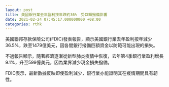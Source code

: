 ```yaml
---
layout: post
title: 美國銀行業去年盈利按年跌約36%　受巨額撥備影響
date: 2021-02-24 07:45:17.000000000 +08:00
categories: rthk
---
```


美國聯邦存款保險公司(FDIC)發表報告，顯示美國銀行業去年盈利按年減少36.5%，跌至1479億美元，因各間銀行撥備巨額資金以防範可能出現的損失。

不過報告顯示，隨著經濟逐漸從新型肺炎疫情中恢復，去年第4季銀行業盈利增長9.1%，升至599億美元，因為業界減少現金損失撥備。

FDIC表示，最新數據反映即使盈利減少，銀行業亦能證明其在疫情期間具有韌性。
